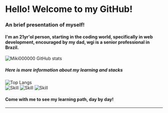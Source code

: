 # Hello! Welcome to my GitHub!
### An brief presentation of myself!

#### I'm an 21yr'ol person, starting in the coding world, specifically in web development, encouraged by my dad, wgi is a senior professional in Brazil.
![Miki000000 GitHub stats](https://github-readme-stats.vercel.app/api?username=Miki000000&show_icons=true&theme=tokyonight&hide_title=true)<br>
##### Here is more information about my learning and stacks
![Top Langs](https://github-readme-stats.vercel.app/api/top-langs/?username=Miki000000&layout=compact)<br>
![Skill](https://img.shields.io/badge/JavaScript-323330?style=for-the-badge&logo=javascript&logoColor=F7DF1E
)
![Skill](https://img.shields.io/badge/HTML5-E34F26?style=for-the-badge&logo=html5&logoColor=white)
![Skill](https://img.shields.io/badge/CSS3-1572B6?style=for-the-badge&logo=css3&logoColor=white)
#### Come with me to see my learning path, day by day!
<hr>


<!--
**Miki000000/Miki000000** is a ✨ _special_ ✨ repository because its `README.md` (this file) appears on your GitHub profile.
Here are some ideas to get you started:
- 🔭 I’m currently working on ...
- 🌱 I’m currently learning ...
- 👯 I’m looking to collaborate on ...
- 🤔 I’m looking for help with ...
- 💬 Ask me about ...
- 📫 How to reach me: ...
- 😄 Pronouns: ...
- ⚡ Fun fact: ...
-->
